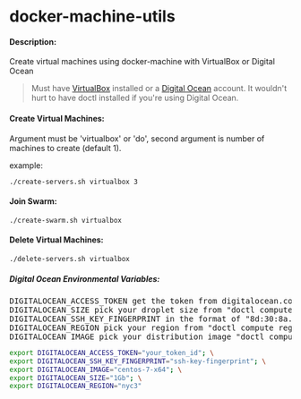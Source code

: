 # docker-machine-utils

#### Description:
Create virtual machines using docker-machine with VirtualBox or Digital Ocean 

> Must have [VirtualBox](https://www.virtualbox.org) installed or a [Digital Ocean](https://www.digitalocean.com) account.  It wouldn't hurt to have doctl installed if you're using Digital Ocean.  

#### Create Virtual Machines:
Argument must be 'virtualbox' or 'do', second argument is number of machines to create (default 1).

example:

`./create-servers.sh virtualbox 3`

#### Join Swarm:

`./create-swarm.sh virtualbox`

#### Delete Virtual Machines:

`./delete-servers.sh virtualbox`


##### Digital Ocean Environmental Variables:

<pre>
DIGITALOCEAN_ACCESS_TOKEN get the token from digitalocean.com (read/write)
DIGITALOCEAN_SIZE pick your droplet size from "doctl compute size list"
DIGITALOCEAN_SSH_KEY_FINGERPRINT in the format of "8d:30:8a..." with a comand like "ssh-keygen -E md5 -lf  ~/.ssh/id_rsa.pub"
DIGITALOCEAN_REGION pick your region from "doctl compute region list"
DIGITALOCEAN_IMAGE pick your distribution image "doctl compute image list-distribution"
</pre>


```bash
export DIGITALOCEAN_ACCESS_TOKEN="your_token_id"; \
export DIGITALOCEAN_SSH_KEY_FINGERPRINT="ssh-key-fingerprint"; \
export DIGITALOCEAN_IMAGE="centos-7-x64"; \
export DIGITALOCEAN_SIZE="1Gb"; \
export DIGITALOCEAN_REGION="nyc3"
```

